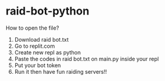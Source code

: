 # raid-bot-python

How to open the file?
1. Download raid bot.txt
2. Go to replit.com
3. Create new repl as python
4. Paste the codes in raid bot.txt on main.py inside your repl
5. Put your bot token
6. Run it then have fun raiding servers!!

